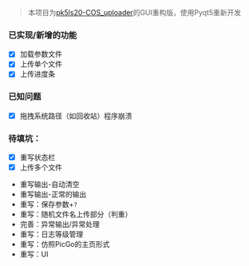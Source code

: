 >  本项目为[pk5ls20-COS_uploader](https://github.com/pk5ls20/COS_uploader)的GUI重构版，使用Pyqt5重新开发
### 已实现/新增的功能
- [x] 加载参数文件
- [x] 上传单个文件
- [x] 上传进度条

### 已知问题
- [x] 拖拽系统路径（如回收站）程序崩溃
### 待填坑：
- [x] 重写状态栏  
- [x] 上传多个文件
- 重写输出-自动清空
- 重写输出-正常的输出
- 重写：保存参数+`?`
- 重写：随机文件名上传部分（判重）
- 完善：异常输出/异常处理
- 重写：日志等级管理
- 重写：仿照PicGo的主页形式
- 重写：UI